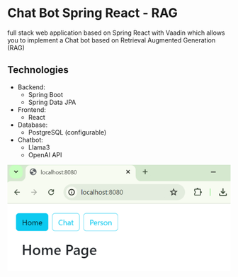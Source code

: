 # Chat Bot Spring React - RAG

full stack web application based on Spring React with Vaadin which allows you to implement a Chat bot based on Retrieval Augmented Generation (RAG)
## Technologies

- Backend:
    - Spring Boot
    - Spring Data JPA
- Frontend:
    - React
- Database:
    - PostgreSQL (configurable)
- Chatbot:
    - Llama3
    - OpenAI API

<img src="captures/1.png" alt="">